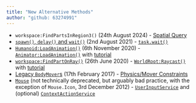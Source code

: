 ```yaml
---
title: "New Alternative Methods"
author: "github: 63274991"
---
```


-   `workspace:FindPartsInRegion3()` (24th August 2024) - [Spatial Query](https://devforum.roblox.com/t/introducing-overlapparams-new-spatial-query-api/1435720)
-   [`spawn()`, `delay()` and `wait()`](https://devforum.roblox.com/t/task-library-now-available/1387845) (2nd August 2021) - [`task.wait()`](https://create.roblox.com/docs/reference/engine/libraries/task#wait)
-   [`Humanoid:LoadAnimation()`](https://devforum.roblox.com/t/deprecating-loadanimation-on-humanoid-and-animationcontroller/857129) (6th November 2020) - [`Animator:LoadAnimation()`](https://create.roblox.com/docs/reference/engine/classes/Animator#LoadAnimation) with [tutorial](https://create.roblox.com/docs/animation/using)
-   [`workspace:FindPartOnRay()`](https://devforum.roblox.com/t/new-raycastparams-property-deprecating-old-raycast-functions/644467) (26th June 2020) - [`WorldRoot:Raycast()`](https://create.roblox.com/docs/reference/engine/classes/WorldRoot#Raycast) with [tutorial](https://create.roblox.com/docs/workspace/raycasting)
-   [Legacy `BodyMover`s](https://devforum.roblox.com/t/new-body-movers/33652) (17th February 2017) - [Physics/Mover Constraints](https://create.roblox.com/docs/physics/mover-constraints)
-   [`Mouse`](https://robloxapi.github.io/ref/updates/2012.html#version-3203d0987c7b43bf) (not technically deprecated, but arguably bad practice, with the exception of `Mouse.Icon`, 3rd December 2012) - [`UserInputService`](https://create.roblox.com/docs/reference/engine/classes/UserInputService) and (optional) [`ContextActionService`](https://create.roblox.com/docs/reference/engine/classes/ContextActionService)

